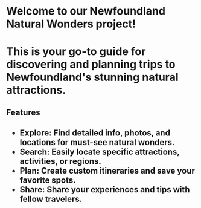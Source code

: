 <h1>Welcome to our Newfoundland Natural Wonders project!<h1>
<p>This is your go-to guide for discovering and planning trips to Newfoundland's stunning natural attractions.<p>

<h2>Features<h2>
<ul>
<li>Explore: Find detailed info, photos, and locations for must-see natural wonders.</li>
<li>Search: Easily locate specific attractions, activities, or regions.</li>
<li>Plan: Create custom itineraries and save your favorite spots.</li>
<li>Share: Share your experiences and tips with fellow travelers.</li>
</ul>